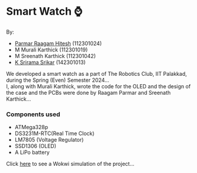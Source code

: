 # Smart Watch ⌚
By:<br>
- [Parmar Raagam Hitesh](https://github.com/Raagam-Parmar) (112301024)
- M Murali Karthick (112301019)
- M Sreenath Karthick (112301042)
- [K Srirama Srikar](https://github.com/k-srirama-srikar) (142301013)

We developed a smart watch as a part of The Robotics Club, IIT Palakkad, during the Spring (Even) Semester 2024...<br>
I, along with Murali Karthick, wrote the code for the OLED and the design of the case and the PCBs were done by Raagam Parmar and Sreenath Karthick...<br>

### Components used
- ATMega328p
- DS3231M-RTC(Real Time Clock)
- LM7805 (Voltage Regulator)
- SSD1306 (OLED)
- A LiPo battery

Click [here](https://wokwi.com/projects/405116825999428609) to see a Wokwi simulation of the project...

